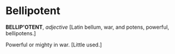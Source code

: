 # Bellipotent

**BELLIP'OTENT**, _adjective_ \[Latin bellum, war, and potens, powerful, bellipotens.\]

Powerful or mighty in war. \[Little used.\]